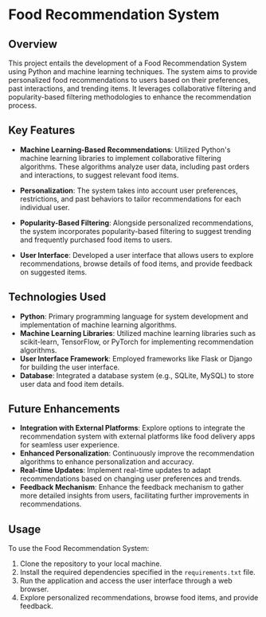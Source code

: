 # Food Recommendation System

## Overview

This project entails the development of a Food Recommendation System using Python and machine learning techniques. The system aims to provide personalized food recommendations to users based on their preferences, past interactions, and trending items. It leverages collaborative filtering and popularity-based filtering methodologies to enhance the recommendation process.

## Key Features

- **Machine Learning-Based Recommendations**: Utilized Python's machine learning libraries to implement collaborative filtering algorithms. These algorithms analyze user data, including past orders and interactions, to suggest relevant food items.

- **Personalization**: The system takes into account user preferences, restrictions, and past behaviors to tailor recommendations for each individual user.

- **Popularity-Based Filtering**: Alongside personalized recommendations, the system incorporates popularity-based filtering to suggest trending and frequently purchased food items to users.

- **User Interface**: Developed a user interface that allows users to explore recommendations, browse details of food items, and provide feedback on suggested items.

## Technologies Used

- **Python**: Primary programming language for system development and implementation of machine learning algorithms.
- **Machine Learning Libraries**: Utilized machine learning libraries such as scikit-learn, TensorFlow, or PyTorch for implementing recommendation algorithms.
- **User Interface Framework**: Employed frameworks like Flask or Django for building the user interface.
- **Database**: Integrated a database system (e.g., SQLite, MySQL) to store user data and food item details.

## Future Enhancements

- **Integration with External Platforms**: Explore options to integrate the recommendation system with external platforms like food delivery apps for seamless user experience.
- **Enhanced Personalization**: Continuously improve the recommendation algorithms to enhance personalization and accuracy.
- **Real-time Updates**: Implement real-time updates to adapt recommendations based on changing user preferences and trends.
- **Feedback Mechanism**: Enhance the feedback mechanism to gather more detailed insights from users, facilitating further improvements in recommendations.

## Usage

To use the Food Recommendation System:

1. Clone the repository to your local machine.
2. Install the required dependencies specified in the `requirements.txt` file.
3. Run the application and access the user interface through a web browser.
4. Explore personalized recommendations, browse food items, and provide feedback.
